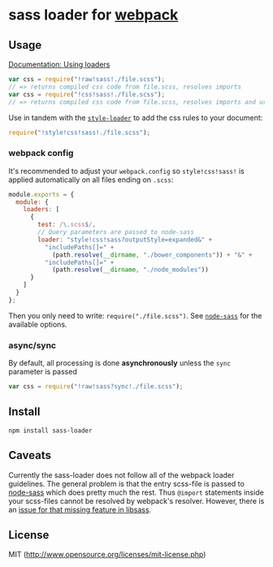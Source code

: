 # sass loader for [webpack](http://webpack.github.io/)


## Usage

[Documentation: Using loaders](http://webpack.github.io/docs/using-loaders.html)

``` javascript
var css = require("!raw!sass!./file.scss");
// => returns compiled css code from file.scss, resolves imports
var css = require("!css!sass!./file.scss");
// => returns compiled css code from file.scss, resolves imports and url(...)s
```

Use in tandem with the [`style-loader`](https://github.com/webpack/style-loader) to add the css rules to your document:

``` javascript
require("!style!css!sass!./file.scss");
```

### webpack config

It's recommended to adjust your `webpack.config` so `style!css!sass!` is applied automatically on all files ending on `.scss`:

``` javascript
module.exports = {
  module: {
    loaders: [
      {
        test: /\.scss$/,
        // Query parameters are passed to node-sass
        loader: "style!css!sass?outputStyle=expanded&" +
          "includePaths[]=" +
            (path.resolve(__dirname, "./bower_components")) + "&" +
          "includePaths[]=" +
            (path.resolve(__dirname, "./node_modules"))
      }
    ]
  }
};
```

Then you only need to write: `require("./file.scss")`. See [`node-sass`](https://github.com/andrew/node-sass) for the available options.

### async/sync

By default, all processing is done **asynchronously** unless the `sync` parameter is passed

``` javascript
var css = require("!raw!sass?sync!./file.scss");
```

## Install

`npm install sass-loader`

## Caveats

Currently the sass-loader does not follow all of the webpack loader guidelines. The general problem is that the entry scss-file is passed to [node-sass](https://github.com/sass/node-sass) which does pretty much the rest. Thus `@import` statements inside your scss-files cannot be resolved by webpack's resolver. However, there is an [issue for that missing feature in libsass](https://github.com/sass/libsass/issues/21).

## License

MIT (http://www.opensource.org/licenses/mit-license.php)
